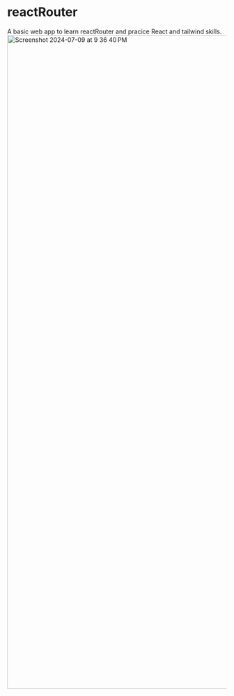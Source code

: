 # reactRouter
A basic web app to learn reactRouter and pracice React and tailwind skills. 
<img width="1500" alt="Screenshot 2024-07-09 at 9 36 40 PM" src="https://github.com/joyal-jij0/reactRouter/assets/109350246/c1cd4bb7-d81d-4baf-abae-b1d397380b12">
